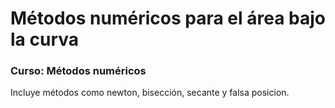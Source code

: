 # Métodos numéricos para el área bajo la curva

### Curso: Métodos numéricos

Incluye métodos como newton, bisección, secante y falsa posicion.